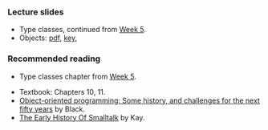 ### Lecture slides

* Type classes, continued from [Week 5](../week5).
* Objects: [pdf](slides/objects.pdf), [key](slides/objects.key),

### Recommended reading

* Type classes chapter from [Week 5](../week5).
- Textbook: Chapters 10, 11.
- [Object-oriented programming: Some history, and challenges for the next fifty years](http://web.cecs.pdx.edu/~black/publications/O-JDahl.pdf) by Black.
- [The Early History Of Smalltalk](http://worrydream.com/EarlyHistoryOfSmalltalk/) by Kay.

